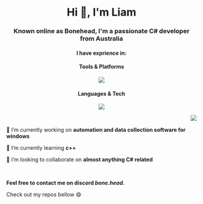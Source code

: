 <h1 align="center">Hi 👋, I'm Liam</h1>

<h3 align="center">Known online as Bonehead, I'm a passionate C# developer from Australia</h3>
<h4 align="center">I have exprience in:</h4>
<h4 align="center">Tools & Platforms</h4>
<p align="center">
  <a href="https://github.com/B0N3head">
    <img src="https://skillicons.dev/icons?i=unity,visualstudio,vscode,rider,tensorflow,arduino,cloudflare,docker,git,github,mongodb" />
  </a>
</p>

<h4 align="center">Languages & Tech</h4>
<p align="center">
  <a href="https://github.com/B0N3head">
    <img src="https://skillicons.dev/icons?i=cs,cpp,java,js,lua,nodejs,dotnet,powershell,regex" />
  </a>
</p>

<a href="https://github.com/B0N3head">
  <img align="right" src="https://github-readme-stats.vercel.app/api/top-langs/?username=B0N3head&theme=dark" />
</a>

<br/>


🔭 I’m currently working on **automation and data collection software for windows**

💪 I’m currently learning **c++** 

👯 I’m looking to collaborate on **almost anything C# related**

<br/>

**Feel free to contact me on discord _bone.head._**
<br/>

Check out my repos bellow 😄
